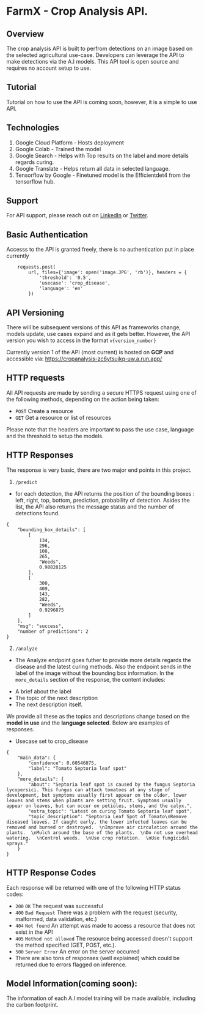 # FarmX - Crop Analysis API.

## Overview
The crop analysis API is built to perfrom detections on an image based on the selected agricultural use-case. Developers can leverage the API to make detections via the A.I models. This API tool is open source and requires no account setup to use.

## Tutorial
Tutorial on how to use the API is coming soon, however, it is a simple to use API.

## Technologies

1. Google Cloud Platform - Hosts deployment
2. Google Colab - Trained the model
3. Google Search - Helps with Top results on the label and more details regards curing.
4. Google Translate - Helps return all data in selected language.
5. Tensorflow by Google  - Finetuned model is the Efficientdet4 from the tensorflow hub.

## Support
For API support, please reach out on [LinkedIn](https://www.linkedin.com/in/olufemi-victor-tolulope/) or [Twitter](https://twitter.com/Osinkoluolufemi).

## Basic Authentication

Accesss to the API is granted freely, there is no authentication put in place currently

``` POST
    requests.post(
        url, files={'image': open('image.JPG', 'rb')}, headers = {
            'threshold': '0.5',
            'usecase': 'crop_disease',
            'language': 'en'
        }) 
```

## API Versioning
There will be subsequent versions of this API as frameworks change, models update, use cases expand and as it gets better. However, the API version you wish to access in the format `v{version_number}`

Currently version 1 of the API (most current) is hosted on **GCP** and accessible via: https://cropanalysis-zc6ytsujkq-uw.a.run.app/

## HTTP requests
All API requests are made by sending a secure HTTPS request using one of the following methods, depending on the action being taken:

* `POST` Create a resource
* `GET` Get a resource or list of resources

Please note that the headers are important to pass the use case, language and the threshold to setup the models.

## HTTP Responses
The response is very basic, there are two major end points in this project.

1. `/predict`

* for each detection, the API returns the position of the bounding boxes : left, right, top, bottom, prediction, probability of detection. Asides the list, the API also returns the message status and the number of detections found.

```
{
    "bounding_box_details": [
        [
            134,
            296,
            108,
            265,
            "Weeds",
            0.98828125
        ],
        [
            300,
            409,
            143,
            282,
            "Weeds",
            0.9296875
        ]
    ],
    "msg": "success",
    "number of predictions": 2
}
```
2. `/analyze`
* The Analyze endpoint goes futher to provide more details regards the disease and the latest curing methods. Also the endpoint sends in the label of the image without the bounding box information. In the `more_details` section of the response, the content includes:
- A brief about the label
- The topic of the next description
- The next description itself.

We provide all these as the topics and descriptions change based on the **model in use** and the **language selected**. Below are examples of responses.

* Usecase set to crop_disease

```
{
    "main_data": {
        "confidence": 0.60546875,
        "label": "Tomato Septoria leaf spot"
    },
    "more_details": {
        "about": "Septoria leaf spot is caused by the fungus Septoria lycopersici. This fungus can attack tomatoes at any stage of development, but symptoms usually first appear on the older, lower leaves and stems when plants are setting fruit. Symptoms usually appear on leaves, but can occur on petioles, stems, and the calyx.",
        "extra_topic": "Latest on curing Tomato Septoria leaf spot",
        "topic_description": "Septoria Leaf Spot of Tomato\nRemove diseased leaves. If caught early, the lower infected leaves can be removed and burned or destroyed.  \nImprove air circulation around the plants.  \nMulch around the base of the plants.  \nDo not use overhead watering.  \nControl weeds.  \nUse crop rotation.  \nUse fungicidal sprays."
    }
}
```

## HTTP Response Codes
Each response will be returned with one of the following HTTP status codes:

* `200` `OK` The request was successful
* `400` `Bad Request` There was a problem with the request (security, malformed, data validation, etc.)
* `404` `Not found` An attempt was made to access a resource that does not exist in the API
* `405` `Method not allowed` The resource being accessed doesn't support the method specified (GET, POST, etc.).
* `500` `Server Error` An error on the server occurred
* There are also tons of responses (well explained) which could be returned due to errors flagged on inference.

## Model Information(coming soon):

The information of each A.I model training will be made available, including the carbon footprint.

